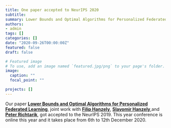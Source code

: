 ```yaml
---
title: One paper accepted to NeurIPS 2020
subtitle:
summary: Lower Bounds and Optimal Algorithms for Personalized Federated Learning
authors:
- admin
tags: []
categories: []
date: "2020-09-26T00:00:00Z"
featured: false
draft: false

# Featured image
# To use, add an image named `featured.jpg/png` to your page's folder.
image:
  caption: ""
  focal_point: ""

projects: []
---
```


Our paper [**Lower Bounds and Optimal Algorithms for Personalized Federated Learning**](https://arxiv.org/pdf/1809.04146.pdf), joint work with [**Filip Hanzely**](https://fhanzely.github.io/), [**Slavomir Hanzely**](https://slavomirhanzely.wordpress.com/),and [**Peter Richtarik**](https://richtarik.org/), got accepted to the NeurIPS 2019. This year conference is online this year and it takes place from 6th to 12th December 2020.
